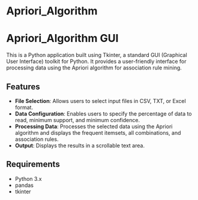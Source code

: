 # Apriori_Algorithm

# Apriori_Algorithm GUI

This is a Python application built using Tkinter, a standard GUI (Graphical User Interface) toolkit for Python. It provides a user-friendly interface for processing data using the Apriori algorithm for association rule mining.

## Features

- **File Selection**: Allows users to select input files in CSV, TXT, or Excel format.
- **Data Configuration**: Enables users to specify the percentage of data to read, minimum support, and minimum confidence.
- **Processing Data**: Processes the selected data using the Apriori algorithm and displays the frequent itemsets, all combinations, and association rules.
- **Output**: Displays the results in a scrollable text area.

## Requirements

- Python 3.x
- pandas
- tkinter
